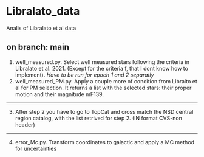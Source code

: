 # Libralato_data
Analis of Libralato et al data
## on branch: main

1. well_measured.py. Select well measured stars following the criteria in Libralato et al. 2021. (Except for the criteria f, that I dont know how to implement). *Have to be run for epoch 1 and 2 separatly*
2. well_measured_PM.py. Apply a couple more of condition from Libralto et al for PM selection. It returns a list with the selected stars: their proper motion and their magnitude mF139.
___
3. After step 2 you have to go to TopCat and cross match the NSD central region catalog, with the list retrived for step 2. (IN format CVS-non header)
___
4. error_Mc.py. Transform coordinates to galactic and apply a MC method for uncertainties  
